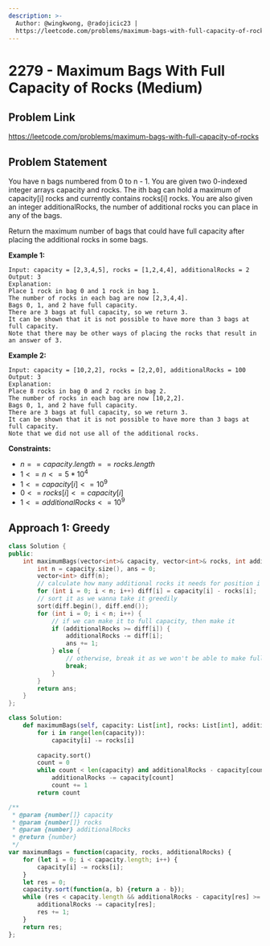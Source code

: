 ```yaml
---
description: >-
  Author: @wingkwong, @radojicic23 |
  https://leetcode.com/problems/maximum-bags-with-full-capacity-of-rocks
---
```


# 2279 - Maximum Bags With Full Capacity of Rocks (Medium)

## Problem Link

https://leetcode.com/problems/maximum-bags-with-full-capacity-of-rocks

## Problem Statement

You have n bags numbered from 0 to n - 1. You are given two 0-indexed integer arrays capacity and rocks. The ith bag can hold a maximum of capacity[i] rocks and currently contains rocks[i] rocks. You are also given an integer additionalRocks, the number of additional rocks you can place in any of the bags.

Return the maximum number of bags that could have full capacity after placing the additional rocks in some bags.
 
**Example 1:**

```
Input: capacity = [2,3,4,5], rocks = [1,2,4,4], additionalRocks = 2
Output: 3
Explanation:
Place 1 rock in bag 0 and 1 rock in bag 1.
The number of rocks in each bag are now [2,3,4,4].
Bags 0, 1, and 2 have full capacity.
There are 3 bags at full capacity, so we return 3.
It can be shown that it is not possible to have more than 3 bags at full capacity.
Note that there may be other ways of placing the rocks that result in an answer of 3.
```

**Example 2:**

```
Input: capacity = [10,2,2], rocks = [2,2,0], additionalRocks = 100
Output: 3
Explanation:
Place 8 rocks in bag 0 and 2 rocks in bag 2.
The number of rocks in each bag are now [10,2,2].
Bags 0, 1, and 2 have full capacity.
There are 3 bags at full capacity, so we return 3.
It can be shown that it is not possible to have more than 3 bags at full capacity.
Note that we did not use all of the additional rocks.
```

**Constraints:**

- $n == capacity.length == rocks.length$
- $1 <= n <= 5 * 10^4$
- $1 <= capacity[i] <= 10^9$
- $0 <= rocks[i] <= capacity[i]$
- $1 <= additionalRocks <= 10^9$

## Approach 1: Greedy

<Tabs>
<TabItem value="cpp" label="C++">
<SolutionAuthor name="@wingkwong"/>

```cpp
class Solution {
public:
    int maximumBags(vector<int>& capacity, vector<int>& rocks, int additionalRocks) {
        int n = capacity.size(), ans = 0;
        vector<int> diff(n);
        // calculate how many additional rocks it needs for position i
        for (int i = 0; i < n; i++) diff[i] = capacity[i] - rocks[i];
        // sort it as we wanna take it greedily
        sort(diff.begin(), diff.end());
        for (int i = 0; i < n; i++) {
            // if we can make it to full capacity, then make it
            if (additionalRocks >= diff[i]) {
                additionalRocks -= diff[i];
                ans += 1;
            } else {
                // otherwise, break it as we won't be able to make full capacity for other bags
                break;
            }
        }
        return ans;
    }
};
```

</TabItem>

<TabItem value="py" label="Python">
<SolutionAuthor name="@radojicic23"/>

```py
class Solution:
    def maximumBags(self, capacity: List[int], rocks: List[int], additionalRocks: int) -> int:
        for i in range(len(capacity)):
            capacity[i] -= rocks[i]
        
        capacity.sort()
        count = 0
        while count < len(capacity) and additionalRocks - capacity[count] >= 0:
            additionalRocks -= capacity[count]
            count += 1
        return count 
```

</TabItem>

<TabItem value="js" label="JavaScript">
<SolutionAuthor name="@radojicic23"/>

```js
/**
 * @param {number[]} capacity
 * @param {number[]} rocks
 * @param {number} additionalRocks
 * @return {number}
 */
var maximumBags = function(capacity, rocks, additionalRocks) {
    for (let i = 0; i < capacity.length; i++) {
        capacity[i] -= rocks[i];
    }
    let res = 0;
    capacity.sort(function(a, b) {return a - b});
    while (res < capacity.length && additionalRocks - capacity[res] >= 0) {
        additionalRocks -= capacity[res];
        res += 1;
    }
    return res;
};
```

</TabItem>
</Tabs>
